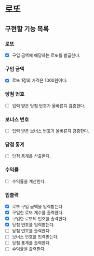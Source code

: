 # 로또

## 구현할 기능 목록

### 로또

- [x] 구입 금액에 해당하는 로또를 발급한다.

### 구입 금액

- [x] 로또 1장의 가격은 1000원이다.

### 당첨 번호

- [ ] 입력 받은 당첨 번호가 올바른지 검증한다.

### 보너스 번호

- [ ] 입력 받은 보너스 번호가 올바른지 검증한다.

### 당첨 통계

- [ ] 당첨 통계를 산출한다.

### 수익률

- [ ] 수익률을 계산한다.

### 입출력

- [x] 로또 구입 금액을 입력받는다.
- [x] 구입한 로또 개수를 출력한다.
- [x] 구입한 로또의 번호를 출력한다.
- [x] 당첨 번호를 입력받는다.
- [ ] 당첨 번호를 출력한다.
- [ ] 보너스 번호를 입력받는다.
- [ ] 당첨 통계를 출력한다.
- [ ] 수익률을 출력한다. 
